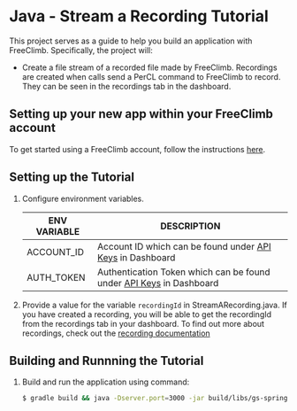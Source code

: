 # Java - Stream a Recording Tutorial

This project serves as a guide to help you build an application with FreeClimb. Specifically, the project will:

- Create a file stream of a recorded file made by FreeClimb. Recordings are created when calls send a PerCL command to FreeClimb to record. They can be seen in the recordings tab in the dashboard.

## Setting up your new app within your FreeClimb account

To get started using a FreeClimb account, follow the instructions [here](https://persephony-docs.readme.io/docs/getting-started-with-persephony).

## Setting up the Tutorial

1. Configure environment variables.

   | ENV VARIABLE | DESCRIPTION                                                                                                                               |
   | ------------ | ----------------------------------------------------------------------------------------------------------------------------------------- |
   | ACCOUNT_ID   | Account ID which can be found under [API Keys](https://www.persephony.com/dashboard/portal/account/authentication) in Dashboard           |
   | AUTH_TOKEN   | Authentication Token which can be found under [API Keys](https://www.persephony.com/dashboard/portal/account/authentication) in Dashboard |

2. Provide a value for the variable `recordingId` in StreamARecording.java. If you have created a recording, you will be able to get the recordingId from the recordings tab in your dashboard. To find out more about recordings, check out the [recording documentation](https://docs.persephony.com/docs/recordings-3)

## Building and Runnning the Tutorial

1. Build and run the application using command:

   ```bash
   $ gradle build && java -Dserver.port=3000 -jar build/libs/gs-spring-boot-0.1.0.jar
   ```
